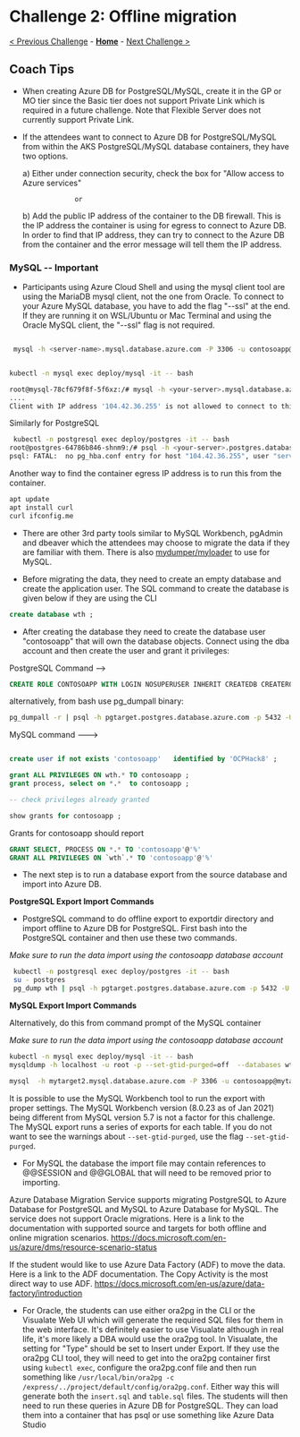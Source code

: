 # Challenge 2: Offline migration

[< Previous Challenge](./01-discovery.md) - **[Home](./README.md)** - [Next Challenge >](./03-offline-cutover-validation.md)

## Coach Tips

* When creating Azure DB for PostgreSQL/MySQL, create it in the GP or MO tier since the Basic tier does not support Private Link which is required in a future challenge. Note that Flexible Server does not currently support Private Link.

* If the attendees want to connect to Azure DB for PostgreSQL/MySQL from within the AKS PostgreSQL/MySQL database containers, they have two options.

     a)  Either under connection security, check the box for "Allow access to Azure services"

                   or

    b) Add the public IP address of the container to the DB firewall.  This is the IP address the container is using for egress to connect to Azure DB.
    In order to find that IP address, they can try to connect to the Azure DB from the container and the error message will tell them the IP address.

### MySQL -- Important

* Participants using Azure Cloud Shell and using the mysql client tool are using the MariaDB mysql client, not the one from Oracle.  To connect to your Azure MySQL database, you have to add the flag "--ssl" at the end. If they are running it on WSL/Ubuntu or Mac Terminal and using the Oracle MySQL client, the "--ssl" flag is not required.

```bash

 mysql -h <server-name>.mysql.database.azure.com -P 3306 -u contosoapp@<server-name> -pOCPHack8 --ssl

 ```


```bash

kubectl -n mysql exec deploy/mysql -it -- bash

root@mysql-78cf679f8f-5f6xz:/# mysql -h <your-server>.mysql.database.azure.com -P 3306 -u <username>@<your-server> -p
....
Client with IP address '104.42.36.255' is not allowed to connect to this MySQL server.

```

Similarly for PostgreSQL

```bash
 kubectl -n postgresql exec deploy/postgres -it -- bash
root@postgres-64786b846-shnm9:/# psql -h <your-server>.postgres.database.azure.com -p 5432 -U <username>@<your-server> -d postgres
psql: FATAL:  no pg_hba.conf entry for host "104.42.36.255", user "serveradmin", database "postgres", SSL on

```

Another way to find the container egress IP address is to run this from the container.


```bash
apt update
apt install curl
curl ifconfig.me
```

* There are other 3rd party tools similar to MySQL Workbench, pgAdmin and dbeaver which the attendees may choose to migrate the data if they are familiar with them. There is also [mydumper/myloader](https://centminmod.com/mydumper.html) to use for MySQL.


* Before migrating the data, they need to create an empty database and create the application user. The SQL command to create the database is given below if they are using the CLI



```sql
create database wth ;
```

* After creating the database they need to create the database user "contosoapp" that will own the database objects. Connect using the dba account and then create the user and grant it privileges:

PostgreSQL Command -->

```sql
CREATE ROLE CONTOSOAPP WITH LOGIN NOSUPERUSER INHERIT CREATEDB CREATEROLE NOREPLICATION PASSWORD 'OCPHack8';
```

alternatively, from bash use pg_dumpall binary:

```sh
pg_dumpall -r | psql -h pgtarget.postgres.database.azure.com -p 5432 -U serveradmin@pgtarget postgres
```

MySQL command --->

```sql

create user if not exists 'contosoapp'   identified by 'OCPHack8' ;

grant ALL PRIVILEGES ON wth.* TO contosoapp ;
grant process, select on *.*  to contosoapp ;

-- check privileges already granted

show grants for contosoapp ;

```


Grants for contosoapp should report


```sql
GRANT SELECT, PROCESS ON *.* TO 'contosoapp'@'%'
GRANT ALL PRIVILEGES ON `wth`.* TO 'contosoapp'@'%'
```


* The next step is to run a database export from the source database and import into Azure DB.

**PostgreSQL Export Import Commands**

* PostgreSQL command to do offline export to exportdir directory and import offline to Azure DB for PostgreSQL. First bash into the PostgreSQL container and then use these two commands.

*Make sure to run the data import using the contosoapp database account*

```bash
 kubectl -n postgresql exec deploy/postgres -it -- bash
 su - postgres
 pg_dump wth | psql -h pgtarget.postgres.database.azure.com -p 5432 -U contosoapp@pgtarget wth
```

**MySQL Export Import Commands**

 Alternatively, do this from command prompt of the MySQL container

*Make sure to run the data import using the contosoapp database account*


 ```bash
 kubectl -n mysql exec deploy/mysql -it -- bash
 mysqldump -h localhost -u root -p --set-gtid-purged=off  --databases wth >dump_data.sql

 mysql  -h mytarget2.mysql.database.azure.com -P 3306 -u contosoapp@mytarget2 -pOCPHack8  <dump_data.sql
 ```

 It is possible to use the MySQL Workbench tool to run the export with proper settings. The MySQL Workbench version (8.0.23 as of Jan 2021) being different from MySQL version 5.7 is not a factor for this challenge. The MySQL export runs a series of exports for each table. If you do not want to see the warnings about `--set-gtid-purged`, use the flag  `--set-gtid-purged`.

 * For MySQL the database the import file may contain references to @@SESSION and @@GLOBAL that will need to be removed prior to importing.

Azure Database Migration Service supports migrating PostgreSQL to Azure Database for PostgreSQL and MySQL to Azure Database for MySQL. The service does not support Oracle migrations. Here is a link to the documentation with supported source and targets for both offline and online migration scenarios.  https://docs.microsoft.com/en-us/azure/dms/resource-scenario-status


If the student would like to use Azure Data Factory (ADF) to move the data. Here is a link to the ADF documentation. The Copy Activity is the most direct way to use ADF. https://docs.microsoft.com/en-us/azure/data-factory/introduction


* For Oracle, the students can use either ora2pg in the CLI or the Visualate Web UI which will generate the required SQL files for them in the web interface. It's definitely easier to use Visualate although in real life, it's more likely a DBA would use the ora2pg tool. In Visualate, the setting for "Type" should be set to Insert under Export. If they use the ora2pg CLI tool, they will need to get into the ora2pg container first using `kubectl exec`, configure the ora2pg.conf file and then run something like `/usr/local/bin/ora2pg -c /express/../project/default/config/ora2pg.conf`. Either way this will generate both the `insert.sql` and `table.sql` files. The students will then need to run these queries in Azure DB for PostgreSQL. They can load them into a container that has psql or use something like Azure Data Studio

